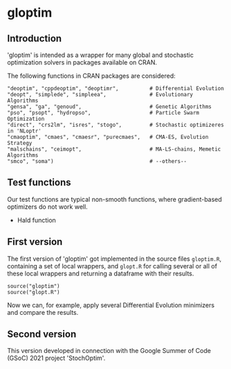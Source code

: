 # gloptim

## Introduction

'gloptim' is intended as a wrapper for many global and stochastic optimization solvers in packages available on CRAN.

The following functions in CRAN packages are considered:

    "deoptim", "cppdeoptim", "deoptimr",          # Differential Evolution
    "deopt", "simplede", "simpleea",              # Evolutionary Algorithms
    "gensa", "ga", "genoud",                      # Genetic Algorithms
    "pso", "psopt", "hydropso",                   # Particle Swarm Optimization
    "direct", "crs2lm", "isres", "stogo",         # Stochastic optimizeres in 'NLoptr'
    "cmaoptim", "cmaes", "cmaesr", "purecmaes",   # CMA-ES, Evolution Strategy
    "malschains", "ceimopt",                      # MA-LS-chains, Memetic Algorithms
    "smco", "soma")                               # --others--


## Test functions

Our test functions are typical non-smooth functions, where gradient-based optimizers do not work well.

* Hald function


## First version

The first version of 'gloptim' got implemented in the source files `gloptim.R`, containing a set of local wrappers, and `glopt.R` for calling several or all of these local wrappers and returning a dataframe with their results.

    source("gloptim")
    source("glopt.R")

Now we can, for example, apply several Differential Evolution minimizers and compare the results.


## Second version

This version developed in connection with the Google Summer of Code (GSoC) 2021 project 'StochOptim'.
